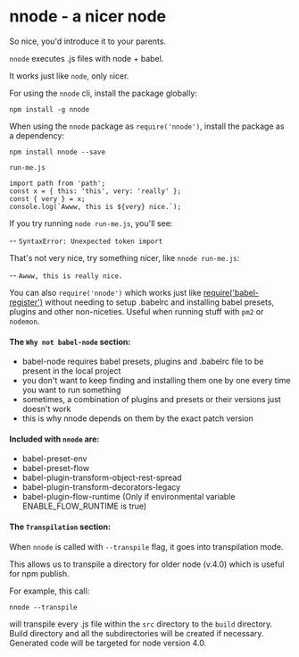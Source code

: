 # nnode - a nicer node
So nice, you'd introduce it to your parents.

`nnode` executes .js files with node + babel.

It works just like `node`, only `n`icer.

For using the `nnode` cli, install the package globally:
```
npm install -g nnode
```

When using the `nnode` package as `require('nnode')`, install the package as a dependency:
```
npm install nnode --save
```

`run-me.js`
```
import path from 'path';
const x = { this: 'this', very: 'really' };
const { very } = x;
console.log(`Awww, this is ${very} nice.`);
```

If you try running `node run-me.js`, you'll see:

-- `SyntaxError: Unexpected token import`

That's not very nice, try something nicer, like `nnode run-me.js`:

-- `Awww, this is really nice.`

You can also `require('nnode')` which works just like [require('babel-register')](https://babeljs.io/docs/usage/babel-register) without needing to setup .babelrc and installing babel presets, plugins and other non-niceties.
Useful when running stuff with `pm2` or `nodemon`.

#### The `Why not babel-node` section:
- babel-node requires babel presets, plugins and .babelrc file to be present in the local project
- you don't want to keep finding and installing them one by one every time you want to run something
- sometimes, a combination of plugins and presets or their versions just doesn't work
- this is why nnode depends on them by the exact patch version

#### Included with `nnode` are:
- babel-preset-env
- babel-preset-flow
- babel-plugin-transform-object-rest-spread
- babel-plugin-transform-decorators-legacy
- babel-plugin-flow-runtime (Only if environmental variable ENABLE_FLOW_RUNTIME is true)

#### The `Transpilation` section:
When `nnode` is called with `--transpile` flag, it goes into transpilation mode.

This allows us to transpile a directory for older node (v.4.0) which is useful for npm publish.

For example, this call:
```
nnode --transpile
```
will transpile every .js file within the `src` directory to the `build` directory.
Build directory and all the subdirectories will be created if necessary.
Generated code will be targeted for node version 4.0.
